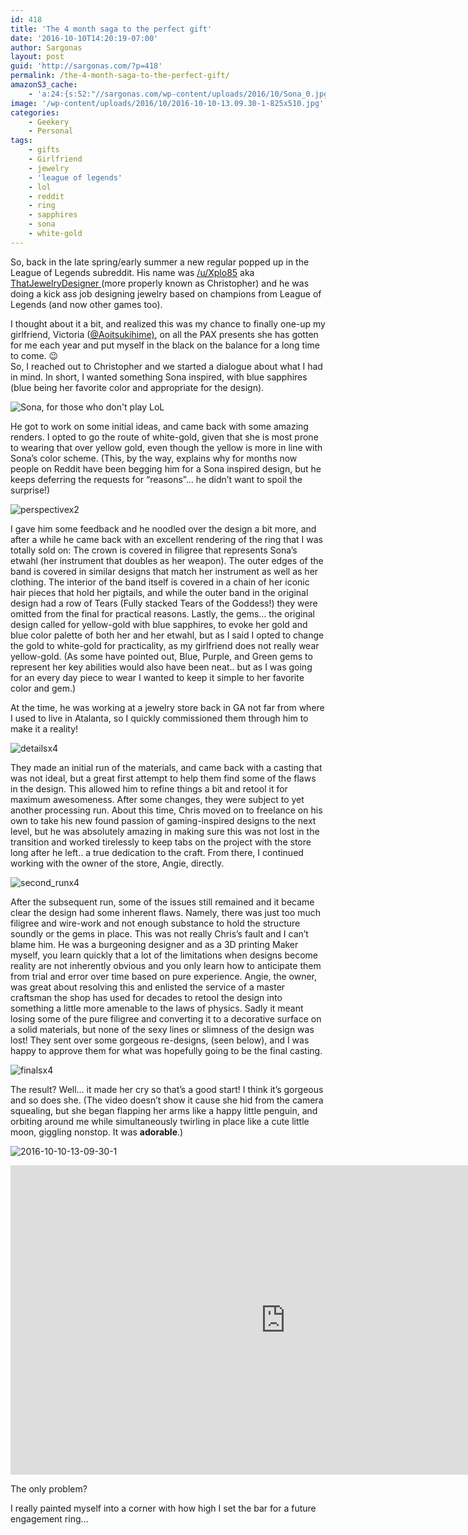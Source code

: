 ```yaml
---
id: 418
title: 'The 4 month saga to the perfect gift'
date: '2016-10-10T14:20:19-07:00'
author: Sargonas
layout: post
guid: 'http://sargonas.com/?p=418'
permalink: /the-4-month-saga-to-the-perfect-gift/
amazonS3_cache:
    - 'a:24:{s:52:"//sargonas.com/wp-content/uploads/2016/10/Sona_0.jpg";a:2:{s:2:"id";i:456;s:11:"source_type";s:13:"media-library";}s:61:"//sargonas.com/wp-content/uploads/2016/10/Sona_0-1024x604.jpg";a:2:{s:2:"id";i:456;s:11:"source_type";s:13:"media-library";}s:92:"//sargonas-net.s3.us-west-2.amazonaws.com/sargonas.com/wp-content/uploads/2016/10/Sona_0.jpg";a:2:{s:2:"id";i:456;s:11:"source_type";s:13:"media-library";}s:101:"//sargonas-net.s3.us-west-2.amazonaws.com/sargonas.com/wp-content/uploads/2016/10/Sona_0-1024x604.jpg";a:2:{s:2:"id";i:456;s:11:"source_type";s:13:"media-library";}s:59:"//sargonas.com/wp-content/uploads/2016/10/Perspectivex2.jpg";a:2:{s:2:"id";i:450;s:11:"source_type";s:13:"media-library";}s:68:"//sargonas.com/wp-content/uploads/2016/10/Perspectivex2-1024x384.jpg";a:2:{s:2:"id";i:450;s:11:"source_type";s:13:"media-library";}s:99:"//sargonas-net.s3.us-west-2.amazonaws.com/sargonas.com/wp-content/uploads/2016/10/Perspectivex2.jpg";a:2:{s:2:"id";i:450;s:11:"source_type";s:13:"media-library";}s:108:"//sargonas-net.s3.us-west-2.amazonaws.com/sargonas.com/wp-content/uploads/2016/10/Perspectivex2-1024x384.jpg";a:2:{s:2:"id";i:450;s:11:"source_type";s:13:"media-library";}s:55:"//sargonas.com/wp-content/uploads/2016/10/detailsx4.jpg";a:2:{s:2:"id";i:452;s:11:"source_type";s:13:"media-library";}s:64:"//sargonas.com/wp-content/uploads/2016/10/detailsx4-1024x768.jpg";a:2:{s:2:"id";i:452;s:11:"source_type";s:13:"media-library";}s:95:"//sargonas-net.s3.us-west-2.amazonaws.com/sargonas.com/wp-content/uploads/2016/10/detailsx4.jpg";a:2:{s:2:"id";i:452;s:11:"source_type";s:13:"media-library";}s:104:"//sargonas-net.s3.us-west-2.amazonaws.com/sargonas.com/wp-content/uploads/2016/10/detailsx4-1024x768.jpg";a:2:{s:2:"id";i:452;s:11:"source_type";s:13:"media-library";}s:58:"//sargonas.com/wp-content/uploads/2016/10/second_runx4.jpg";a:2:{s:2:"id";i:453;s:11:"source_type";s:13:"media-library";}s:67:"//sargonas.com/wp-content/uploads/2016/10/second_runx4-983x1024.jpg";a:2:{s:2:"id";i:453;s:11:"source_type";s:13:"media-library";}s:98:"//sargonas-net.s3.us-west-2.amazonaws.com/sargonas.com/wp-content/uploads/2016/10/second_runx4.jpg";a:2:{s:2:"id";i:453;s:11:"source_type";s:13:"media-library";}s:107:"//sargonas-net.s3.us-west-2.amazonaws.com/sargonas.com/wp-content/uploads/2016/10/second_runx4-983x1024.jpg";a:2:{s:2:"id";i:453;s:11:"source_type";s:13:"media-library";}s:54:"//sargonas.com/wp-content/uploads/2016/10/finalsx4.jpg";a:2:{s:2:"id";i:454;s:11:"source_type";s:13:"media-library";}s:63:"//sargonas.com/wp-content/uploads/2016/10/finalsx4-995x1024.jpg";a:2:{s:2:"id";i:454;s:11:"source_type";s:13:"media-library";}s:94:"//sargonas-net.s3.us-west-2.amazonaws.com/sargonas.com/wp-content/uploads/2016/10/finalsx4.jpg";a:2:{s:2:"id";i:454;s:11:"source_type";s:13:"media-library";}s:103:"//sargonas-net.s3.us-west-2.amazonaws.com/sargonas.com/wp-content/uploads/2016/10/finalsx4-995x1024.jpg";a:2:{s:2:"id";i:454;s:11:"source_type";s:13:"media-library";}s:67:"//sargonas.com/wp-content/uploads/2016/10/2016-10-10-13.09.30-1.jpg";a:2:{s:2:"id";i:442;s:11:"source_type";s:13:"media-library";}s:77:"//sargonas.com/wp-content/uploads/2016/10/2016-10-10-13.09.30-1-1024x1024.jpg";a:2:{s:2:"id";i:442;s:11:"source_type";s:13:"media-library";}s:107:"//sargonas-net.s3.us-west-2.amazonaws.com/sargonas.com/wp-content/uploads/2016/10/2016-10-10-13.09.30-1.jpg";a:2:{s:2:"id";i:442;s:11:"source_type";s:13:"media-library";}s:117:"//sargonas-net.s3.us-west-2.amazonaws.com/sargonas.com/wp-content/uploads/2016/10/2016-10-10-13.09.30-1-1024x1024.jpg";a:2:{s:2:"id";i:442;s:11:"source_type";s:13:"media-library";}}'
image: '/wp-content/uploads/2016/10/2016-10-10-13.09.30-1-825x510.jpg'
categories:
    - Geekery
    - Personal
tags:
    - gifts
    - Girlfriend
    - jewelry
    - 'league of legends'
    - lol
    - reddit
    - ring
    - sapphires
    - sona
    - white-gold
---
```


So, back in the late spring/early summer a new regular popped up in the League of Legends subreddit. His name was [/u/Xplo85](http://reddit.com/u/Xplo85) aka [ThatJewelryDesigner ](https://www.facebook.com/ThatJewelryDesigner/)(more properly known as Christopher) and he was doing a kick ass job designing jewelry based on champions from League of Legends (and now other games too).

I thought about it a bit, and realized this was my chance to finally one-up my girlfriend, Victoria ([@Aoitsukihime)](http://twitter.com/aoitsukihime), on all the PAX presents she has gotten for me each year and put myself in the black on the balance for a long time to come. 😉  
So, I reached out to Christopher and we started a dialogue about what I had in mind. In short, I wanted something Sona inspired, with blue sapphires (blue being her favorite color and appropriate for the design).

![Sona, for those who don't play LoL](/wp-content/uploads/2016/10/Sona_0-1024x604.jpg)

He got to work on some initial ideas, and came back with some amazing renders. I opted to go the route of white-gold, given that she is most prone to wearing that over yellow gold, even though the yellow is more in line with Sona’s color scheme. (This, by the way, explains why for months now people on Reddit have been begging him for a Sona inspired design, but he keeps deferring the requests for “reasons”… he didn’t want to spoil the surprise!)

![perspectivex2](/wp-content/uploads/2016/10/Perspectivex2-1024x384.jpg)

I gave him some feedback and he noodled over the design a bit more, and after a while he came back with an excellent rendering of the ring that I was totally sold on: The crown is covered in filigree that represents Sona’s etwahl (her instrument that doubles as her weapon). The outer edges of the band is covered in similar designs that match her instrument as well as her clothing. The interior of the band itself is covered in a chain of her iconic hair pieces that hold her pigtails, and while the outer band in the original design had a row of Tears (Fully stacked Tears of the Goddess!) they were omitted from the final for practical reasons. Lastly, the gems… the original design called for yellow-gold with blue sapphires, to evoke her gold and blue color palette of both her and her etwahl, but as I said I opted to change the gold to white-gold for practicality, as my girlfriend does not really wear yellow-gold. (As some have pointed out, Blue, Purple, and Green gems to represent her key abilities would also have been neat.. but as I was going for an every day piece to wear I wanted to keep it simple to her favorite color and gem.)

At the time, he was working at a jewelry store back in GA not far from where I used to live in Atalanta, so I quickly commissioned them through him to make it a reality!

![detailsx4](/wp-content/uploads/2016/10/detailsx4-1024x768.jpg)

They made an initial run of the materials, and came back with a casting that was not ideal, but a great first attempt to help them find some of the flaws in the design. This allowed him to refine things a bit and retool it for maximum awesomeness. After some changes, they were subject to yet another processing run. About this time, Chris moved on to freelance on his own to take his new found passion of gaming-inspired designs to the next level, but he was absolutely amazing in making sure this was not lost in the transition and worked tirelessly to keep tabs on the project with the store long after he left.. a true dedication to the craft. From there, I continued working with the owner of the store, Angie, directly.

![second_runx4](/wp-content/uploads/2016/10/second_runx4-983x1024.jpg)

After the subsequent run, some of the issues still remained and it became clear the design had some inherent flaws. Namely, there was just too much filigree and wire-work and not enough substance to hold the structure soundly or the gems in place. This was not really Chris’s fault and I can’t blame him. He was a burgeoning designer and as a 3D printing Maker myself, you learn quickly that a lot of the limitations when designs become reality are not inherently obvious and you only learn how to anticipate them from trial and error over time based on pure experience. Angie, the owner, was great about resolving this and enlisted the service of a master craftsman the shop has used for decades to retool the design into something a little more amenable to the laws of physics. Sadly it meant losing some of the pure filigree and converting it to a decorative surface on a solid materials, but none of the sexy lines or slimness of the design was lost! They sent over some gorgeous re-designs, (seen below), and I was happy to approve them for what was hopefully going to be the final casting.

![finalsx4](/wp-content/uploads/2016/10/finalsx4-995x1024.jpg)

The result? Well… it made her cry so that’s a good start! I think it’s gorgeous and so does she. (The video doesn’t show it cause she hid from the camera squealing, but she began flapping her arms like a happy little penguin, and orbiting around me while simultaneously twirling in place like a cute little moon, giggling nonstop. It was **adorable**.)

![2016-10-10-13-09-30-1](/wp-content/uploads/2016/10/2016-10-10-13.09.30-1-1024x1024.jpg)

<iframe allow="accelerometer; autoplay; clipboard-write; encrypted-media; gyroscope; picture-in-picture" allowfullscreen="" frameborder="0" height="495" loading="lazy" src="https://www.youtube.com/embed/aFb7r5KwieU?feature=oembed" title="Victoria's Gift" width="880"></iframe>

The only problem?

I really painted myself into a corner with how high I set the bar for a future engagement ring…